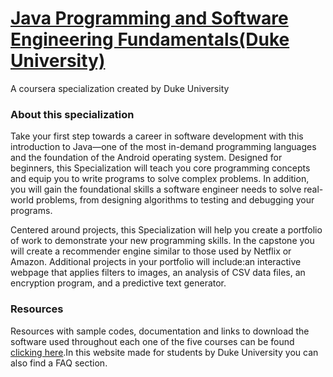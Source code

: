 <h1><a href="https://www.coursera.org/specializations/java-programming">Java Programming and Software Engineering Fundamentals(Duke University)</a></h1>
<p>A coursera specialization created by Duke University</p>
<h3>About this specialization</h3>
<p>Take your first step towards a career in software development with this introduction to Java—one of the most in-demand programming languages and the foundation of the Android operating system. Designed for beginners, this Specialization will teach you core programming concepts and equip you to write programs to solve complex problems. In addition, you will gain the foundational skills a software engineer needs to solve real-world problems, from designing algorithms to testing and debugging your programs.</p>
<p>Centered around projects, this Specialization will help you create a portfolio of work to demonstrate your new programming skills. In the capstone you will create a recommender engine similar to those used by Netflix or Amazon. Additional projects in your portfolio will include:an interactive webpage that applies filters to images, an analysis of CSV data files, an encryption program, and a predictive text generator.</p>

<h3>Resources</h3>
<p>Resources with sample codes, documentation and links to download the software used throughout each one of the five courses can be found <a href="https://www.dukelearntoprogram.com/index.php">clicking here</a>.In this website made for students by Duke University you can also find a FAQ section.</p>
